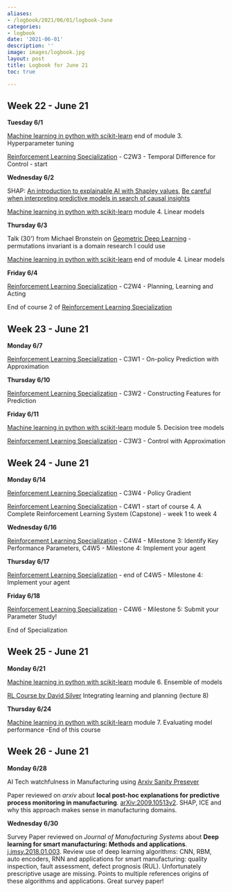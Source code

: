 ```yaml
---
aliases:
- /logbook/2021/06/01/logbook-June
categories:
- logbook
date: '2021-06-01'
description: ''
image: images/logbook.jpg
layout: post
title: Logbook for June 21
toc: true

---
```


## Week 22 - June 21

**Tuesday 6/1**

[Machine learning in python with scikit-learn](/guillaume_blog/blog/Machine-learning-in-python-with-scikit-learn.html) end of module 3. Hyperparameter tuning

[Reinforcement Learning Specialization](/guillaume_blog/blog/reinforcement-learning-specialization-coursera-course2.html) - C2W3 - Temporal Difference for Control - start

**Wednesday 6/2**

SHAP: [An introduction to explainable AI with Shapley values](https://github.com/castorfou/shap/blob/master/notebooks/overviews/An%20introduction%20to%20explainable%20AI%20with%20Shapley%20values.ipynb), [Be careful when interpreting predictive models in search of causal insights](https://github.com/castorfou/shap/blob/master/notebooks/overviews/Be%20careful%20when%20interpreting%20predictive%20models%20in%20search%20of%20causal%C2%A0insights.ipynb)

[Machine learning in python with scikit-learn](/guillaume_blog/blog/Machine-learning-in-python-with-scikit-learn.html) module 4. Linear models

**Thursday 6/3**

Talk (30') from Michael Bronstein on [Geometric Deep Learning](https://slideslive.com/38956431/invited-talk-michael-bronstein) - permutations invariant is a domain research I could use

[Machine learning in python with scikit-learn](/guillaume_blog/blog/Machine-learning-in-python-with-scikit-learn.html) end of module 4. Linear models

**Friday 6/4**

[Reinforcement Learning Specialization](/guillaume_blog/blog/reinforcement-learning-specialization-coursera-course2.html) - C2W4 - Planning, Learning and Acting 

End of course 2 of [Reinforcement Learning Specialization](/guillaume_blog/blog/reinforcement-learning-specialization-coursera-course2.html)



## Week 23 - June 21

**Monday 6/7**

[Reinforcement Learning Specialization](/guillaume_blog/blog/reinforcement-learning-specialization-coursera-course3.html) - C3W1 - On-policy Prediction with Approximation

**Thursday 6/10**

[Reinforcement Learning Specialization](/guillaume_blog/blog/reinforcement-learning-specialization-coursera-course3.html) - C3W2 - Constructing Features for Prediction

**Friday 6/11**

[Machine learning in python with scikit-learn](/guillaume_blog/blog/Machine-learning-in-python-with-scikit-learn.html) module 5. Decision tree models

[Reinforcement Learning Specialization](/guillaume_blog/blog/reinforcement-learning-specialization-coursera-course3.html) - C3W3 - Control with Approximation



## Week 24 - June 21

**Monday 6/14**

[Reinforcement Learning Specialization](/guillaume_blog/blog/reinforcement-learning-specialization-coursera-course3.html) - C3W4 - Policy Gradient

[Reinforcement Learning Specialization](/guillaume_blog/blog/reinforcement-learning-specialization-coursera-course4.html) - C4W1 - start of course 4. A Complete Reinforcement Learning System (Capstone) - week 1 to week 4

**Wednesday 6/16**

[Reinforcement Learning Specialization](/guillaume_blog/blog/reinforcement-learning-specialization-coursera-course4.html) - C4W4 - Milestone 3: Identify Key Performance Parameters, C4W5 - Milestone 4: Implement your agent

**Thursday 6/17**

[Reinforcement Learning Specialization](/guillaume_blog/blog/reinforcement-learning-specialization-coursera-course4.html) - end of C4W5 - Milestone 4: Implement your agent

**Friday 6/18**

[Reinforcement Learning Specialization](/guillaume_blog/blog/reinforcement-learning-specialization-coursera-course4.html) - C4W6 - Milestone 5: Submit your Parameter Study!

End of Specialization



## Week 25 - June 21

**Monday 6/21**

[Machine learning in python with scikit-learn](/guillaume_blog/blog/Machine-learning-in-python-with-scikit-learn.html) module 6. Ensemble of models

[RL Course by David Silver](/guillaume_blog/blog/Introduction-to-Reinforcement-Learning-with-David-Silver.html) Integrating learning and planning (lecture 8)

**Thursday 6/24**

[Machine learning in python with scikit-learn](/guillaume_blog/blog/Machine-learning-in-python-with-scikit-learn.html) module 7. Evaluating model performance -End of this course





## Week 26 - June 21

**Monday 6/28**

AI Tech watchfulness in Manufacturing using [Arxiv Sanity Presever](http://www.arxiv-sanity.com/search?q=manufacturing)

Paper reviewed on *arxiv* about **local post-hoc explanations for predictive process monitoring in manufacturing**. [arXiv:2009.10513v2](https://arxiv.org/abs/2009.10513v2). SHAP, ICE and why this approach makes sense in manufacturing domains.

**Wednesday 6/30**

Survey Paper reviewed on *Journal of Manufacturing Systems* about **Deep learning for smart manufacturing: Methods and applications**. [j.jmsy.2018.01.003](https://www.google.com/url?sa=t&rct=j&q=&esrc=s&source=web&cd=&ved=2ahUKEwic59u3yL_xAhVFCxoKHSGXBekQFjAOegQIGBAD&url=http%3A%2F%2Fganj-ie.iust.ac.ir%3A8081%2Fimages%2Fb%2Fb8%2F2018_DeeplearningforsmartmanufacturingMethodsandapplications_JMSY.pdf&usg=AOvVaw2nUjIUaW8qJimfi8kfvQDW). Review use of deep learning algorithms:  CNN, RBM, auto encoders, RNN and applications for smart manufacturing: quality inspection, fault assessment, defect prognosis (RUL). Unfortunately prescriptive usage are missing. Points to multiple references origins of these algorithms and applications. Great survey paper!

